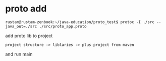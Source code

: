 # proto add 

```
rustam@rustam-zenbook:~/java-education/proto_test$ protoc -I ./src --java_out=./src ./src/proto_app.proto 
```
add proto lib to project 
``` 
project structure -> liblaries -> plus project from maven
```
and run main
